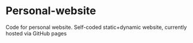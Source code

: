 # Personal-website
Code for personal website. Self-coded static+dynamic website, currently hosted via GitHub pages
